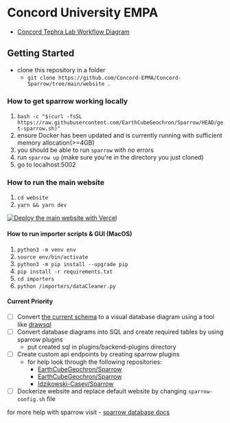 # Concord University EMPA

- [Concord Tephra Lab Workflow Diagram](https://drive.google.com/file/d/1fGNQF_zcY1HmuG50Mj9d0ZvniA3EVQET/view?ts=613121e4)

## Getting Started

- clone this repository in a folder
  - `git clone https://github.com/Concord-EPMA/Concord-Sparrow/tree/main/website .`

### How to get sparrow working locally

1. `bash -c "$(curl -fsSL https://raw.githubusercontent.com/EarthCubeGeochron/Sparrow/HEAD/get-sparrow.sh)"`
2. ensure Docker has been updated and is currently running with sufficient memory allocation(>=4GB)
3. you should be able to run `sparrow` with no errors
4. run `sparrow up` (make sure you're in the directory you just cloned)
5. go to localhost:5002

### How to run the main website

1. `cd website`
2. `yarn && yarn dev`

[![Deploy the main website with Vercel](https://vercel.com/button)](https://vercel.com/new/clone?repository-url=https%3A%2F%2Fgithub.com%2FConcord-EPMA%2FConcord-Sparrow%2Ftree%2Fmain%2Fwebsite)

#### How to run importer scripts & GUI (MacOS)

1. `python3 -m venv env`
2. `source env/bin/activate`
3. `python3 -m pip install --upgrade pip`
4. `pip install -r requirements.txt`
5. `cd importers`
6. `python /importers/dataCleaner.py`

#### Current Priority

- [ ] Convert [the current schema](https://docs.google.com/spreadsheets/d/1CC6BIcM31jh5B-xwD7vHvfJxFe8QO-LVyswkqvLjX24/edit#gid=1737684274) to a visual database diagram using a tool like [drawsql](https://drawsql.app/)
- [ ] Convert database diagrams into SQL and create required tables by using sparrow plugins
  - put created sql in plugins/backend-plugins directory
- [ ] Create custom api endpoints by creating sparrow plugins
  - for help look through the following repositories:
    - [EarthCubeGeochron/Sparrow](https://github.com/EarthCubeGeochron/Sparrow/blob/78aa58dd4f1fbcd7faaba3cb464f17c9dfec2be1/backend/sparrow/auth/api.py)
    - [EarthCubeGeochron/Sparrow](https://github.com/EarthCubeGeochron/Sparrow/blob/78aa58dd4f1fbcd7faaba3cb464f17c9dfec2be1/backend/sparrow/users/__init__.py#L5)
    - [Idzikowski-Casey/Sparrow](https://github.com/Idzikowski-Casey/Sparrow-WiscAr-Example/blob/master/site-content/backend-plugins/__init__.py)
- [ ] Dockerize website and replace default website by changing `sparrow-config.sh` file

for more help with sparrow visit - [sparrow database docs](https://sparrow-data.org/docs/database)